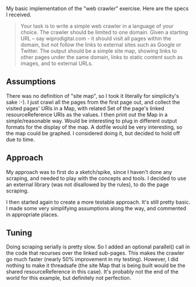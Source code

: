 My basic implementation of the "web crawler" exercise.  Here are the specs I received.

> Your task is to write a simple web crawler in a language of your choice.
The crawler should be limited to one domain. Given a starting URL – say wiprodigital.com - it should visit all pages within the domain, but not follow the links to external sites such as Google or Twitter.
The output should be a simple site map, showing links to other pages under the same domain, links to static content such as images, and to external URLs.

Assumptions
-----------
There was no definition of "site map", so I took it literally for simplicity's sake :-).
I just crawl all the pages from the first page out, and collect the visited pages' URIs
in a Map, with related Set of the page's linked resourceReference URIs as the values.  I then print
out the Map in a simple/reasonable way.  Would be interesting to plug in different output formats
for the display of the map.  A dotfile would be very interesting, so the map could be graphed.
I considered doing it, but decided to hold off due to time.

Approach
--------
My approach was to first do a sketch/spike, since I haven't done any scraping, and needed
to play with the concepts and tools.  I decided to use an external library (was not 
disallowed by the rules), to do the page scraping.

I then started again to create a more testable approach.  It's still pretty basic.  I made 
some very simplifying assumptions along the way, and commented in appropriate places.

Tuning
------
Doing scraping serially is pretty slow.  So I added an optional parallel() call in the 
code that recurses over the linked sub-pages.  This makes the crawler go much faster 
(nearly 50% improvement in my testing). However, I did nothing to make it threadsafe 
(the site Map that is being built would be the shared resourceReference in this case).  It's 
probably not the end of the world for this example, but definitely not perfection. 
